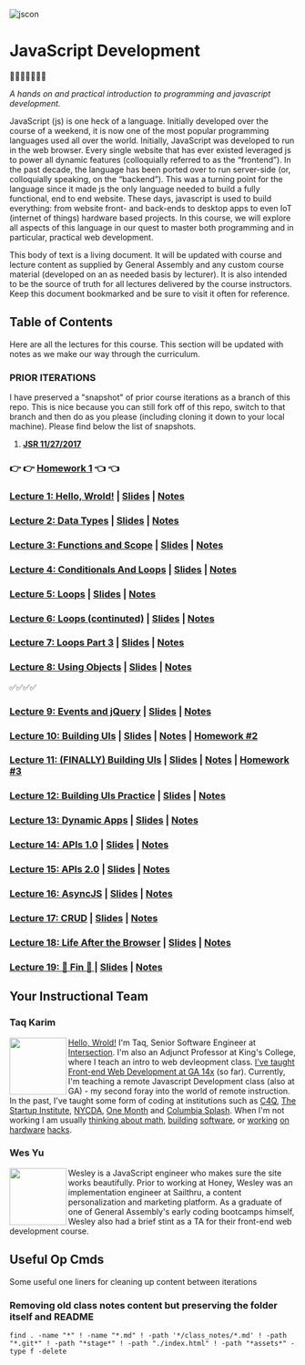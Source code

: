 ![jscon](https://github.com/mottaquikarim/JavaScriptDevelopmentRemote/blob/master/assets/js.png?raw=true)

# JavaScript Development
🎉🎈🎂🍾🎊🍻💃


*A hands on and practical introduction
 to programming and javascript development.*
 
 JavaScript (js) is one heck of a language. Initially developed over the course of a weekend, it is now one of the most popular programming languages used all over the world. Initially, JavaScript was developed to run in the web browser. Every single website that has ever existed leveraged js to power all dynamic features (colloquially referred to as the “frontend”). In the past decade, the language has been ported over to run server-side (or, colloquially speaking, on the “backend”). This was a turning point for the language since it made js the only language needed to build a fully functional, end to end website. These days, javascript is used to build everything: from website front- and back-ends to desktop apps to even IoT (internet of things) hardware based projects. In this course, we will explore all aspects of this language in our quest to master both programming and in particular, practical web development.

This body of text is a living document. It will be updated with course and lecture content as supplied by General Assembly and any custom course material (developed on an as needed basis by lecturer). It is also intended to be the source of truth for all lectures delivered by the course instructors. Keep this document bookmarked and be sure to visit it often for reference.

## Table of Contents
Here are all the lectures for this course. This section will be updated with notes as we make our way through the curriculum.

### PRIOR ITERATIONS

I have preserved a "snapshot" of prior course iterations as a branch of this repo. This is nice because you can still fork off of this repo, switch to that branch and then do as you please (including cloning it down to your local machine). Please find below the list of snapshots.

1. **[JSR 11/27/2017](https://github.com/mottaquikarim/JavaScriptDevelopmentRemote/tree/course-iteration/11-27-2017)**

### 👉 👉 [Homework 1](https://github.com/mottaquikarim/JavaScriptDevelopmentRemote/tree/master/Homework_1) 👈 👈

### [Lecture 1: Hello, Wrold!](Lecture_1) | [Slides](https://mottaquikarim.github.io/JavaScriptDevelopmentRemote/stage/index.html?lecture=1) | [Notes](https://github.com/mottaquikarim/JavaScriptDevelopmentRemote/tree/master/Lecture_1/class_notes)

### [Lecture 2: Data Types](Lecture_2) | [Slides](https://mottaquikarim.github.io/JavaScriptDevelopmentRemote/stage/index.html?lecture=2) | [Notes](https://github.com/mottaquikarim/JavaScriptDevelopmentRemote/tree/master/Lecture_2/class_notes)

### [Lecture 3: Functions and Scope](Lecture_4) | [Slides](https://mottaquikarim.github.io/JavaScriptDevelopmentRemote/stage/index.html?lecture=4) | [Notes](https://github.com/mottaquikarim/JavaScriptDevelopmentRemote/tree/master/Lecture_4/class_notes)


### [Lecture 4: Conditionals And Loops](Lecture_3) | [Slides](https://mottaquikarim.github.io/JavaScriptDevelopmentRemote/stage/index.html?lecture=3) | [Notes](https://github.com/mottaquikarim/JavaScriptDevelopmentRemote/tree/master/Lecture_3/class_notes)

### [Lecture 5: Loops](Lecture_5) | [Slides](https://mottaquikarim.github.io/JavaScriptDevelopmentRemote/stage/index.html?lecture=5) | [Notes](https://github.com/mottaquikarim/JavaScriptDevelopmentRemote/tree/master/Lecture_5/class_notes)

### [Lecture 6: Loops (continuted)](Lecture_6) | [Slides](https://mottaquikarim.github.io/JavaScriptDevelopmentRemote/stage/index.html?lecture=6) | [Notes](https://github.com/mottaquikarim/JavaScriptDevelopmentRemote/tree/master/Lecture_6/class_notes)

### [Lecture 7: Loops Part 3](Lecture_7) | [Slides](https://mottaquikarim.github.io/JavaScriptDevelopmentRemote/stage/index.html?lecture=7) | [Notes](https://github.com/mottaquikarim/JavaScriptDevelopmentRemote/tree/master/Lecture_7/class_notes)

### [Lecture 8: Using Objects](Lecture_8) | [Slides](https://mottaquikarim.github.io/JavaScriptDevelopmentRemote/stage/index.html?lecture=8) | [Notes](https://github.com/mottaquikarim/JavaScriptDevelopmentRemote/tree/master/Lecture_8/class_notes)

✅✅✅✅

### [Lecture 9: Events and jQuery](Lecture_9) | [Slides](https://mottaquikarim.github.io/JavaScriptDevelopmentRemote/stage/index.html?lecture=9) | [Notes](https://github.com/mottaquikarim/JavaScriptDevelopmentRemote/tree/master/Lecture_9/class_notes)

### [Lecture 10: Building UIs](Lecture_10) | [Slides](https://mottaquikarim.github.io/JavaScriptDevelopmentRemote/stage/index.html?lecture=10) | [Notes](https://github.com/mottaquikarim/JavaScriptDevelopmentRemote/tree/master/Lecture_10/class_notes)  | [Homework #2](https://github.com/mottaquikarim/JavaScriptDevelopmentRemote/tree/master/Lecture_8/homework)


### [Lecture 11: (FINALLY) Building UIs](Lecture_11) | [Slides](https://mottaquikarim.github.io/JavaScriptDevelopmentRemote/stage/index.html?lecture=11) | [Notes](https://github.com/mottaquikarim/JavaScriptDevelopmentRemote/tree/master/Lecture_11/class_notes)  | [Homework #3](https://github.com/mottaquikarim/JavaScriptDevelopmentRemote/tree/master/Lecture_11/homework)


### [Lecture 12: Building UIs Practice](Lecture_12) | [Slides](https://mottaquikarim.github.io/JavaScriptDevelopmentRemote/stage/index.html?lecture=12) | [Notes](https://github.com/mottaquikarim/JavaScriptDevelopmentRemote/tree/master/Lecture_12/class_notes)


### [Lecture 13: Dynamic Apps](Lecture_13) | [Slides](https://mottaquikarim.github.io/JavaScriptDevelopmentRemote/stage/index.html?lecture=13) | [Notes](https://github.com/mottaquikarim/JavaScriptDevelopmentRemote/tree/master/Lecture_13/class_notes)

### [Lecture 14: APIs 1.0](Lecture_14) | [Slides](https://mottaquikarim.github.io/rehearsal/public/stage.html?source=1bn8a3#/) | [Notes](https://github.com/mottaquikarim/JavaScriptDevelopmentRemote/tree/master/Lecture_14/class_notes)

### [Lecture 15: APIs 2.0](Lecture_15) | [Slides](https://mottaquikarim.github.io/rehearsal/public/stage.html?source=qgdsd#/) | [Notes](https://github.com/mottaquikarim/JavaScriptDevelopmentRemote/tree/master/Lecture_15/class_notes)

### [Lecture 16: AsyncJS](Lecture_16) | [Slides](https://mottaquikarim.github.io/rehearsal/public/stage.html?source=qend5#/) | [Notes](https://github.com/mottaquikarim/JavaScriptDevelopmentRemote/tree/master/Lecture_16/class_notes)

### [Lecture 17: CRUD](Lecture_17) | [Slides](https://mottaquikarim.github.io/rehearsal/public/stage.html?source=1bn8a3#/) | [Notes](https://github.com/mottaquikarim/JavaScriptDevelopmentRemote/tree/master/Lecture_17/class_notes)

### [Lecture 18: Life After the Browser](Lecture_18) | [Slides](https://mottaquikarim.github.io/rehearsal/public/stage.html?source=8hpul#/) | [Notes](https://github.com/mottaquikarim/JavaScriptDevelopmentRemote/tree/master/Lecture_18/class_notes)

### [Lecture 19:  🙌 Fin  🙌 ](Lecture_19) | [Slides](https://mottaquikarim.github.io/rehearsal/public/stage.html?source=vw1x9#/) | [Notes](https://github.com/mottaquikarim/JavaScriptDevelopmentRemote/tree/master/Lecture_19/class_notes)



## Your Instructional Team

### Taq Karim
<img src="https://github.com/mottaquikarim/JavaScriptDevelopmentRemote/blob/master/assets/taq.jpg?raw=true" style="width: 100px; height: auto;" width="100" align="left"> 

[Hello, Wrold!](https://medium.com/@the_taqquikarim/console-log-hello-wrold-3e3abeb44396) I'm Taq, Senior Software Engineer at [Intersection](https://twitter.com/intersection_co). I'm also an Adjunct Professor at King's College, where I teach an intro to web devleopment class. [I've taught Front-end Web Development at GA 14x](https://medium.com/@the_taqquikarim/10-lessons-learned-from-100-weeks-of-teaching-fewd-12c43db14f6b) (so far). Currently, I'm teaching a remote Javascript Development class (also at GA) - my second foray into the world of remote instruction. In the past, I've taught some form of coding at institutions such as [C4Q](https://www.c4q.nyc/), [The Startup Institute](https://www.startupinstitute.com/), [NYCDA](https://nycda.com/), [One Month](https://onemonth.com/) and [Columbia Splash](https://columbia.learningu.org/). When I'm not working I am usually [thinking about math](https://medium.com/math-musings/why-does-25-25-2-2-1-100-25-an-explanation-6c7e7b283d41), [building](https://medium.com/@the_taqquikarim/a-technique-for-saving-content-from-a-data-text-html-uri-10f045a8876d) [software](https://medium.com/@the_taqquikarim/introducing-bonfire-2c0e437895e2), or [working](https://photos.app.goo.gl/w1crzgI7DqCgGR373) [on](https://photos.app.goo.gl/EaFkp5SmyO0opkg32) [hardware](https://photos.app.goo.gl/tvxPl2zbIMl7FEnK2) [hacks](https://www.instagram.com/p/8rARZNND_t/?taken-by=taqqui.karim).

### Wes Yu

<img src="https://github.com/mottaquikarim/JavaScriptDevelopmentRemote/blob/master/assets/wes.jpg?raw=truee" style="width: 100px; height: auto;" width="100" align="left"> 

Wesley is a JavaScript engineer who makes sure the site works beautifully. Prior to working at Honey, Wesley was an implementation engineer at Sailthru, a content personalization and marketing platform. As a graduate of one of General Assembly's early coding bootcamps himself, Wesley also had a brief stint as a TA for their front-end web development course.

## Useful Op Cmds

Some useful one liners for cleaning up content between iterations

### Removing old class notes content but preserving the folder itself and README
```
find . -name "*" ! -name "*.md" ! -path '*/class_notes/*.md' ! -path "*.git*" ! -path "*stage*" ! -path "./index.html" ! -path "*assets*" -type f -delete
```
